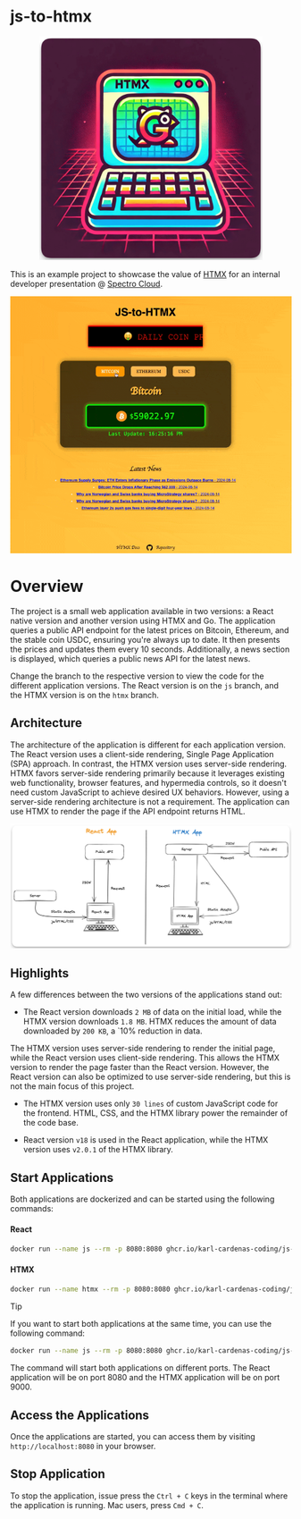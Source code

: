 # js-to-htmx

<p align="center">
  <img src="web/static/images/js-to-htmx.png" alt="drawing generated by ChatGPT" width="400"/>
</p>

This is an example project to showcase the value of [HTMX](https://htmx.org/) for an internal developer presentation @ [Spectro Cloud](https://www.spectrocloud.com/).



<p align="center">
  <img src="/web/static/demo.gif" alt="drawing" width="600"/>
</p>



# Overview

The project is a small web application available in two versions: a React native version and another version using HTMX and Go. The application queries a public API endpoint for the latest prices on Bitcoin, Ethereum, and the stable coin USDC, ensuring you're always up to date. It then presents the prices and updates them every 10 seconds. Additionally, a news section is displayed, which queries a public news API for the latest news.

Change the branch to the respective version to view the code for the different application versions. The React version is on the `js` branch, and the HTMX version is on the `htmx` branch.


## Architecture

The architecture of the application is different for each application version. The React version uses a client-side rendering, Single Page Application (SPA) approach. In contrast, the HTMX version uses server-side rendering. HTMX favors server-side rendering primarily because it leverages existing web functionality, browser features, and hypermedia controls, so it doesn't need custom JavaScript to achieve desired UX behaviors. However, using a server-side rendering architecture is not a requirement. The application can use HTMX to render the page if the API endpoint returns HTML.

![A view of the app architecture](/web/static/images/architecture.png)


## Highlights

A few differences between the two versions of the applications stand out:

- The React version downloads `2 MB` of data on the initial load, while the HTMX version downloads `1.8 MB`. HTMX reduces the amount of data downloaded by `200 KB`, a `10% reduction in data.

The HTMX version uses server-side rendering to render the initial page, while the React version uses client-side rendering. This allows the HTMX version to render the page faster than the React version. However, the React version can also be optimized to use server-side rendering, but this is not the main focus of this project.

- The HTMX version uses only `30 lines` of custom JavaScript code for the frontend. HTML, CSS, and the HTMX library power the remainder of the code base. 

- React version `v18` is used in the React application, while the HTMX version uses `v2.0.1` of the HTMX library.


## Start Applications

Both applications are dockerized and can be started using the following commands:

#### React

```bash
docker run --name js --rm -p 8080:8080 ghcr.io/karl-cardenas-coding/js-to-htmx/js:v0.0.8
```

#### HTMX 


```bash
docker run --name htmx --rm -p 8080:8080 ghcr.io/karl-cardenas-coding/js-to-htmx/htmx:v0.0.8
```

> [!TIP]
>
> If you want to start both applications at the same time, you can use the following command:
> ```bash
> docker run --name js --rm -p 8080:8080 ghcr.io/karl-cardenas-coding/js-to-htmx/js:v0.0.8 & docker run --name htmx --rm -p 9000:8080 ghcr.io/karl-cardenas-coding/js-to-htmx/htmx:v0.0.8
> ```
> The command will start both applications on different ports. The React application will be on port 8080 and the HTMX application will be on port 9000.

## Access the Applications

Once the applications are started, you can access them by visiting `http://localhost:8080` in your browser.


## Stop Application

To stop the application, issue press the `Ctrl + C` keys in the terminal where the application is running. Mac users, press `Cmd + C`.